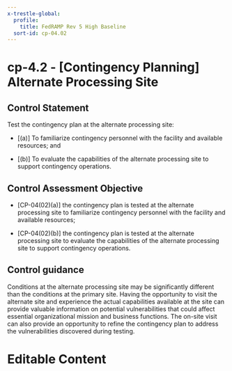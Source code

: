 ```yaml
---
x-trestle-global:
  profile:
    title: FedRAMP Rev 5 High Baseline
  sort-id: cp-04.02
---
```


# cp-4.2 - \[Contingency Planning\] Alternate Processing Site

## Control Statement

Test the contingency plan at the alternate processing site:

- \[(a)\] To familiarize contingency personnel with the facility and available resources; and

- \[(b)\] To evaluate the capabilities of the alternate processing site to support contingency operations.

## Control Assessment Objective

- \[CP-04(02)(a)\] the contingency plan is tested at the alternate processing site to familiarize contingency personnel with the facility and available resources;

- \[CP-04(02)(b)\] the contingency plan is tested at the alternate processing site to evaluate the capabilities of the alternate processing site to support contingency operations.

## Control guidance

Conditions at the alternate processing site may be significantly different than the conditions at the primary site. Having the opportunity to visit the alternate site and experience the actual capabilities available at the site can provide valuable information on potential vulnerabilities that could affect essential organizational mission and business functions. The on-site visit can also provide an opportunity to refine the contingency plan to address the vulnerabilities discovered during testing.

# Editable Content

<!-- Make additions and edits below -->
<!-- The above represents the contents of the control as received by the profile, prior to additions. -->
<!-- If the profile makes additions to the control, they will appear below. -->
<!-- The above markdown may not be edited but you may edit the content below, and/or introduce new additions to be made by the profile. -->
<!-- If there is a yaml header at the top, parameter values may be edited. Use --set-parameters to incorporate the changes during assembly. -->
<!-- The content here will then replace what is in the profile for this control, after running profile-assemble. -->
<!-- The current profile has no added parts for this control, but you may add new ones here. -->
<!-- Each addition must have a heading either of the form ## Control my_addition_name -->
<!-- or ## Part a. (where the a. refers to one of the control statement labels.) -->
<!-- "## Control" parts are new parts added after the statement part. -->
<!-- "## Part" parts are new parts added into the top-level statement part with that label. -->
<!-- Subparts may be added with nested hash levels of the form ### My Subpart Name -->
<!-- underneath the parent ## Control or ## Part being added -->
<!-- See https://oscal-compass.github.io/compliance-trestle/tutorials/ssp_profile_catalog_authoring/ssp_profile_catalog_authoring for guidance. -->
